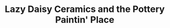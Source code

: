 ---
title: "Lazy Daisy Ceramics and the Pottery Paintin' Place"
url: /charlottesville/lazy-daisy-ceramics-and-the-pottery-paintin-place/
shop: shop
---